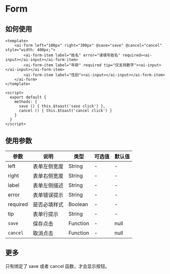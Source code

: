 # Form

## 如何使用

```vue
<template>
    <ai-form left="100px" right="300px" @save="save" @cancel="cancel" style="width: 400px;">
        <ai-form-item label="姓名" error="请填写姓名" required><ai-input></ai-input></ai-form-item>
        <ai-form-item label="年龄" required tip="仅支持数字"><ai-input></ai-input></ai-form-item>
        <ai-form-item label="性别"><ai-input></ai-input></ai-form-item>
    </ai-form>
</template>

<script>
  export default {
    methods: {
      save () { this.$toast('save click') },
      cancel () { this.$toast('cancel click') }
    }
  }
</script>
```

## 使用参数

参数 | 说明 | 类型 | 可选值 | 默认值
--- | --- | --- | --- | ---
left | 表单左侧宽度 | String | - | -
right | 表单右侧宽度 | String | - | -
label | 表单左侧描述 | String | - | -
error | 表单错误提示 | String | - | -
required | 是否必填样式 | Boolean | - | -
tip | 表单行提示 | String | - | -
`save` | 保存点击 | Function | - | null
`cancel` | 取消点击 | Function | - | null

## 更多
只有绑定了 save 或者 cancel 函数，才会显示按钮。
